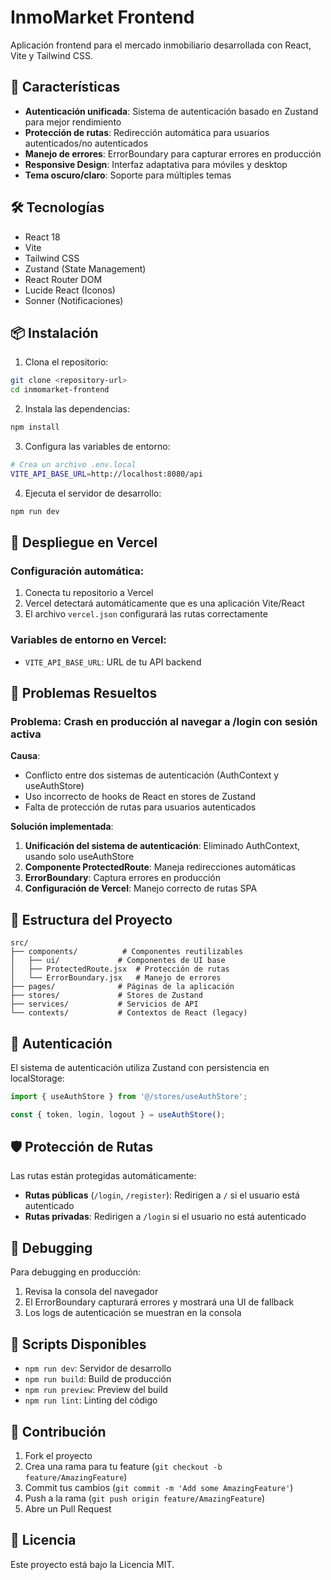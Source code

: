 # InmoMarket Frontend

Aplicación frontend para el mercado inmobiliario desarrollada con React, Vite y Tailwind CSS.

## 🚀 Características

- **Autenticación unificada**: Sistema de autenticación basado en Zustand para mejor rendimiento
- **Protección de rutas**: Redirección automática para usuarios autenticados/no autenticados
- **Manejo de errores**: ErrorBoundary para capturar errores en producción
- **Responsive Design**: Interfaz adaptativa para móviles y desktop
- **Tema oscuro/claro**: Soporte para múltiples temas

## 🛠️ Tecnologías

- React 18
- Vite
- Tailwind CSS
- Zustand (State Management)
- React Router DOM
- Lucide React (Iconos)
- Sonner (Notificaciones)

## 📦 Instalación

1. Clona el repositorio:
```bash
git clone <repository-url>
cd inmomarket-frontend
```

2. Instala las dependencias:
```bash
npm install
```

3. Configura las variables de entorno:
```bash
# Crea un archivo .env.local
VITE_API_BASE_URL=http://localhost:8080/api
```

4. Ejecuta el servidor de desarrollo:
```bash
npm run dev
```

## 🚀 Despliegue en Vercel

### Configuración automática:
1. Conecta tu repositorio a Vercel
2. Vercel detectará automáticamente que es una aplicación Vite/React
3. El archivo `vercel.json` configurará las rutas correctamente

### Variables de entorno en Vercel:
- `VITE_API_BASE_URL`: URL de tu API backend

## 🔧 Problemas Resueltos

### Problema: Crash en producción al navegar a /login con sesión activa

**Causa**: 
- Conflicto entre dos sistemas de autenticación (AuthContext y useAuthStore)
- Uso incorrecto de hooks de React en stores de Zustand
- Falta de protección de rutas para usuarios autenticados

**Solución implementada**:
1. **Unificación del sistema de autenticación**: Eliminado AuthContext, usando solo useAuthStore
2. **Componente ProtectedRoute**: Maneja redirecciones automáticas
3. **ErrorBoundary**: Captura errores en producción
4. **Configuración de Vercel**: Manejo correcto de rutas SPA

## 📁 Estructura del Proyecto

```
src/
├── components/          # Componentes reutilizables
│   ├── ui/             # Componentes de UI base
│   ├── ProtectedRoute.jsx  # Protección de rutas
│   └── ErrorBoundary.jsx   # Manejo de errores
├── pages/              # Páginas de la aplicación
├── stores/             # Stores de Zustand
├── services/           # Servicios de API
└── contexts/           # Contextos de React (legacy)
```

## 🔐 Autenticación

El sistema de autenticación utiliza Zustand con persistencia en localStorage:

```javascript
import { useAuthStore } from '@/stores/useAuthStore';

const { token, login, logout } = useAuthStore();
```

## 🛡️ Protección de Rutas

Las rutas están protegidas automáticamente:

- **Rutas públicas** (`/login`, `/register`): Redirigen a `/` si el usuario está autenticado
- **Rutas privadas**: Redirigen a `/login` si el usuario no está autenticado

## 🐛 Debugging

Para debugging en producción:
1. Revisa la consola del navegador
2. El ErrorBoundary capturará errores y mostrará una UI de fallback
3. Los logs de autenticación se muestran en la consola

## 📝 Scripts Disponibles

- `npm run dev`: Servidor de desarrollo
- `npm run build`: Build de producción
- `npm run preview`: Preview del build
- `npm run lint`: Linting del código

## 🤝 Contribución

1. Fork el proyecto
2. Crea una rama para tu feature (`git checkout -b feature/AmazingFeature`)
3. Commit tus cambios (`git commit -m 'Add some AmazingFeature'`)
4. Push a la rama (`git push origin feature/AmazingFeature`)
5. Abre un Pull Request

## 📄 Licencia

Este proyecto está bajo la Licencia MIT.
